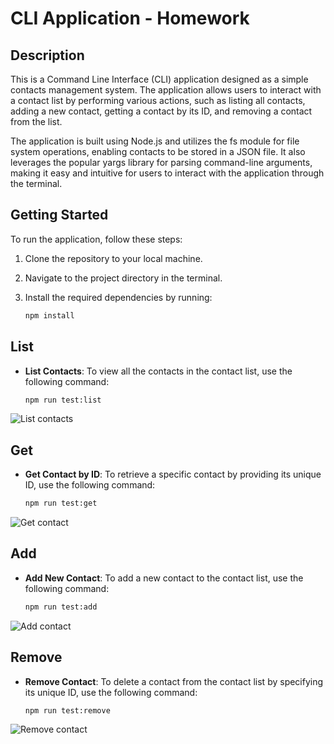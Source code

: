 # CLI Application - Homework

## Description

This is a Command Line Interface (CLI) application designed as a simple contacts management system. The application allows users to interact with a contact list by performing various actions, such as listing all contacts, adding a new contact, getting a contact by its ID, and removing a contact from the list.

The application is built using Node.js and utilizes the fs module for file system operations, enabling contacts to be stored in a JSON file. It also leverages the popular yargs library for parsing command-line arguments, making it easy and intuitive for users to interact with the application through the terminal.

## Getting Started

To run the application, follow these steps:

1. Clone the repository to your local machine.

2. Navigate to the project directory in the terminal.

3. Install the required dependencies by running:
   ```bash
   npm install
   ```

## List

- **List Contacts**: To view all the contacts in the contact list, use the following command:
  ```bash
  npm run test:list
![List contacts](pic/testList.png)

## Get

- **Get Contact by ID**: To retrieve a specific contact by providing its unique ID, use the following command:
   ```bash
   npm run test:get
![Get contact](pic/testListGet.png)

## Add

- **Add New Contact**: To add a new contact to the contact list, use the following command:
   ```bash
   npm run test:add
![Add contact](pic/testListAdd.png)

## Remove

- **Remove Contact**: To delete a contact from the contact list by specifying its unique ID, use the following command:
   ```bash
   npm run test:remove
![Remove contact](pic/testListRemove.png)
